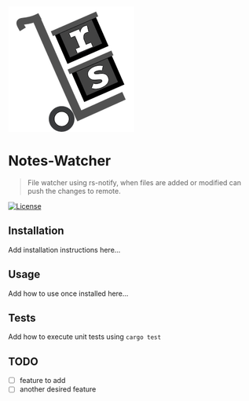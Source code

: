![Rust Library](docs/rust-image.png)

# Notes-Watcher

> File watcher using rs-notify, when files are added or modified can push the changes to remote.

[![License](http://img.shields.io/:license-mit-blue.svg?style=flat-square)](http://badges.mit-license.org)

## Installation

Add installation instructions here...

## Usage

Add how to use once installed here...

## Tests

Add how to execute unit tests using `cargo test`

## TODO

-   [ ] feature to add
-   [ ] another desired feature
